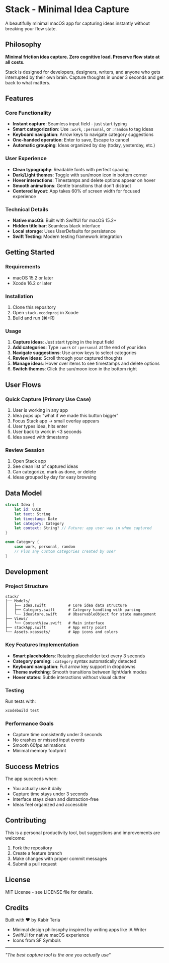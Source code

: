 # Stack - Minimal Idea Capture

A beautifully minimal macOS app for capturing ideas instantly without breaking your flow state.

## Philosophy

**Minimal friction idea capture. Zero cognitive load. Preserve flow state at all costs.**

Stack is designed for developers, designers, writers, and anyone who gets interrupted by their own brain. Capture thoughts in under 3 seconds and get back to what matters.

## Features

### Core Functionality
- **Instant capture**: Seamless input field - just start typing
- **Smart categorization**: Use `:work`, `:personal`, or `:random` to tag ideas
- **Keyboard navigation**: Arrow keys to navigate category suggestions
- **One-handed operation**: Enter to save, Escape to cancel
- **Automatic grouping**: Ideas organized by day (today, yesterday, etc.)

### User Experience
- **Clean typography**: Readable fonts with perfect spacing
- **Dark/Light themes**: Toggle with sun/moon icon in bottom corner
- **Hover interactions**: Timestamps and delete options appear on hover
- **Smooth animations**: Gentle transitions that don't distract
- **Centered layout**: App takes 60% of screen width for focused experience

### Technical Details
- **Native macOS**: Built with SwiftUI for macOS 15.2+
- **Hidden title bar**: Seamless black interface
- **Local storage**: Uses UserDefaults for persistence
- **Swift Testing**: Modern testing framework integration

## Getting Started

### Requirements
- macOS 15.2 or later
- Xcode 16.2 or later

### Installation
1. Clone this repository
2. Open `stack.xcodeproj` in Xcode
3. Build and run (⌘+R)

### Usage
1. **Capture ideas**: Just start typing in the input field
2. **Add categories**: Type `:work` or `:personal` at the end of your idea
3. **Navigate suggestions**: Use arrow keys to select categories
4. **Review ideas**: Scroll through your captured thoughts
5. **Manage ideas**: Hover over items to see timestamps and delete options
6. **Switch themes**: Click the sun/moon icon in the bottom right

## User Flows

### Quick Capture (Primary Use Case)
1. User is working in any app
2. Idea pops up: "what if we made this button bigger"
3. Focus Stack app → small overlay appears
4. User types idea, hits enter
5. User back to work in <3 seconds
6. Idea saved with timestamp

### Review Session
1. Open Stack app
2. See clean list of captured ideas
3. Can categorize, mark as done, or delete
4. Ideas grouped by day for easy browsing

## Data Model

```swift
struct Idea {
    let id: UUID
    let text: String
    let timestamp: Date
    let category: Category
    let context: String? // Future: app user was in when captured
}

enum Category {
    case work, personal, random
    // Plus any custom categories created by user
}
```

## Development

### Project Structure
```
stack/
├── Models/
│   ├── Idea.swift          # Core idea data structure
│   ├── Category.swift      # Category handling with parsing
│   └── IdeaStore.swift     # ObservableObject for state management
├── Views/
│   └── ContentView.swift   # Main interface
├── stackApp.swift          # App entry point
└── Assets.xcassets/        # App icons and colors
```

### Key Features Implementation
- **Smart placeholders**: Rotating placeholder text every 3 seconds
- **Category parsing**: `:category` syntax automatically detected
- **Keyboard navigation**: Full arrow key support in dropdowns
- **Theme switching**: Smooth transitions between light/dark modes
- **Hover states**: Subtle interactions without visual clutter

### Testing
Run tests with:
```bash
xcodebuild test
```

### Performance Goals
- Capture time consistently under 3 seconds
- No crashes or missed input events
- Smooth 60fps animations
- Minimal memory footprint

## Success Metrics

The app succeeds when:
- You actually use it daily
- Capture time stays under 3 seconds
- Interface stays clean and distraction-free
- Ideas feel organized and accessible

## Contributing

This is a personal productivity tool, but suggestions and improvements are welcome:

1. Fork the repository
2. Create a feature branch
3. Make changes with proper commit messages
4. Submit a pull request

## License

MIT License - see LICENSE file for details.

## Credits

Built with ❤️ by Kabir Teria
- Minimal design philosophy inspired by writing apps like iA Writer
- SwiftUI for native macOS experience
- Icons from SF Symbols

---

*"The best capture tool is the one you actually use"*